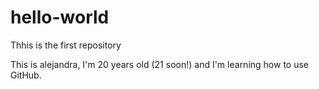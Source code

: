 
# hello-world
Thhis is the first repository

This is alejandra, I'm 20 years old (21 soon!) and I'm learning how to use GitHub.

